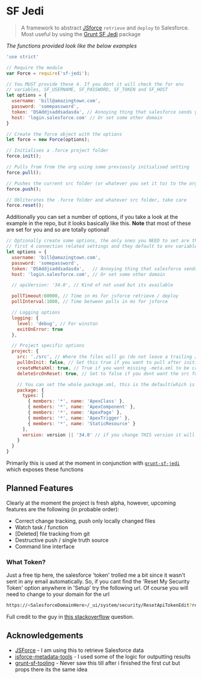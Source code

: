 # SF Jedi

> A framework to abstract [JSforce][jsforce] `retrieve` and `deploy` to Salesforce. Most useful by using the [Grunt SF Jedi][gsj] package

_The functions provided look like the below examples_

```javascript
'use strict'

// Require the module
var Force = require('sf-jedi');

// You MUST provide these 4. If you dont it will check the for env
// variables, SF_USERNAME, SF_PASSWORD, SF_TOKEN and SF_HOST
let options = {
  username: 'bill@amazingtown.com',
  password: 'somepassword',
  token: 'DSAddjsaddsadasda', // Annoying thing that salesforce sends you
  host: 'login.salesforce.com' // Or set some other domain
}

// Create the force object with the options
let force = new Force(options);

// Initialises a .force project folder
force.init();

// Pulls from from the org using some previously initialised setting
force.pull();

// Pushes the current src folder (or whatever you set it to) to the org
force.push();

// Obliterates the .force folder and whatever src folder, take care
force.reset();
```

Additionally you can set a number of options, if you take a look
at the example in the repo, but it looks basically like this.
**Note** that most of these are set for you and so are totally optional!

```javascript
// Optionally create some options, the only ones you NEED to set are these
// first 4 connection related settings and they default to env variables
let options = {
  username: 'bill@amazingtown.com',
  password: 'somepassword',
  token: 'DSAddjsaddsadasda',   // Annoying thing that salesforce sends you
  host: 'login.salesforce.com', // Or set some other domain

  // apiVersion: '34.0', // Kind of not used but its available

  pollTimeout:60000, // Time in ms for jsforce retrieve / deploy
  pollInterval:1000, // Time between polls in ms for jsforce

  // Logging options
  logging: {
    level: 'debug', // For winston
    exitOnError: true
  },

  // Project specific options
  project: {
    src: './src', // Where the files will go (do not leave a trailing /)
    pullOnInit: false, // Set this true if you want to pull after initialising
    createMetaXml: true, // True if you want missing -meta.xml to be created
    deleteSrcOnReset: true, // Set to false if you dont want the src folder to be reset

    // You can set the whole package.xml, this is the default(which is set for you)
    package: {
      types: [
        { members: '*', name: 'ApexClass' },
        { members: '*', name: 'ApexComponent' },
        { members: '*', name: 'ApexPage' },
        { members: '*', name: 'ApexTrigger' },
        { members: '*', name: 'StaticResource' }
      ],
      version: version || '34.0' // if you change THIS version it will be used
    }
  }
}
```

Primarily this is used at the moment in conjunction with
[`grunt-sf-jedi`][gsj] which exposes these functions

## Planned Features

Clearly at the moment the project is fresh alpha, however, upcoming
features are the following (in probable order):

- Correct change tracking, push only locally changed files
- Watch task / function
- [Deleted] file tracking from git
- Destructive push / single truth source
- Command line interface

### What Token?

Just a free tip here, the salesforce 'token' trolled me a bit since it wasn't sent in any email automatically.
So, if you cant find the 'Reset My Security Token' option anywhere in 'Setup' try the following url.
Of course you will need to change to your domain for the url

```sh
https://<SalesforceDomainHere>/_ui/system/security/ResetApiTokenEdit?retURL=%2Fui%2Fsetup%2FSetup%3Fsetupid%3DPersonalInfo&setupid=ResetApiToken
```

Full credit to the guy in [this stackoverflow][stack] question.

## Acknowledgements

- [JSForce][jsforce] - I am using this to retrieve Salesforce data
- [jsforce-metadata-tools][meta-tools] - I used some of the logic for outputting results
- [grunt-sf-tooling][sf-tooling] - Never saw this till after i finished the first cut but props there its the same idea

[jsforce]:https://jsforce.github.io/
[gsj]:https://github.com/lessonteacher/grunt-sf-jedi
[stack]:https://salesforce.stackexchange.com/questions/44483/salesforce-sandbox-security-token/74050#74050?newreg=d514d90eb89c4ca2b32da80fbfc86c77
[meta-tools]:https://github.com/jsforce/jsforce-metadata-tools/blob/master/lib/deploy.js
[sf-tooling]:https://www.npmjs.com/package/grunt-sf-tooling
